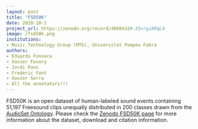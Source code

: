 ```yaml
---
layout: post
title: "FSD50K"
date: 2020-10-2
project_url: https://zenodo.org/record/4060432#.X3xrgi8RqL4
image: /fsd50k.png
institutions:
- Music Technology Group (MTG), Universitat Pompeu Fabra
authors: 
- Eduardo Fonseca
- Xavier Favory
- Jordi Pons
- Frederic Font
- Xavier Serra
- All the annotators!!!
---
```


FSD50K is an open dataset of human-labeled sound events containing 51,197 Freesound clips unequally distributed in 200 classes drawn from the [AudioSet Ontology](https://research.google.com/audioset/ontology/index.html). Please check the [Zenodo FSD50K page](https://zenodo.org/record/4060432#.X3xrgi8RqL4) for more information about the dataset, download and citation information.



 
